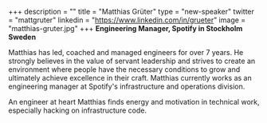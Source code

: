 +++
description = ""
title = "Matthias Grüter"
type = "new-speaker"
twitter = "mattgruter"
linkedin = "https://www.linkedin.com/in/grueter"
image = "matthias-gruter.jpg"
+++
**Engineering Manager, Spotify in Stockholm Sweden**

Matthias has led, coached and managed engineers for over 7 years. He strongly believes in the value of servant leadership and strives to create an environment where people have the necessary conditions to grow and ultimately achieve excellence in their craft. Matthias currently works as an engineering manager at Spotify's infrastructure and operations division.

An engineer at heart Matthias finds energy and motivation in technical work, especially hacking on infrastructure code.